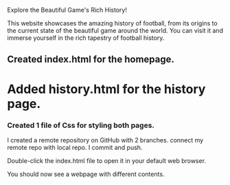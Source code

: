 Explore the Beautiful Game's Rich History!

This website showcases the amazing history of football, from its origins to the current state of the beautiful game around the world. You can visit it and immerse yourself in the rich tapestry of football history.


## Created index.html for the homepage.
 # Added history.html for the history page.
 ### Created 1 file of Css for styling both pages.

I created a remote repository on GitHub with 2 branches.
connect my remote repo with local repo.
I commit and push.

Double-click the index.html file to open it in your default web browser.

You should now see a webpage with different contents.
